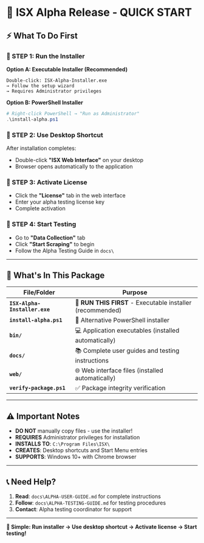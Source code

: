 # 🚀 ISX Alpha Release - QUICK START

## ⚡ **What To Do First**

### **🎯 STEP 1: Run the Installer**

**Option A: Executable Installer (Recommended)**
```
Double-click: ISX-Alpha-Installer.exe
→ Follow the setup wizard
→ Requires Administrator privileges
```

**Option B: PowerShell Installer**
```powershell
# Right-click PowerShell → "Run as Administrator"
.\install-alpha.ps1
```

### **🎯 STEP 2: Use Desktop Shortcut**
After installation completes:
- Double-click **"ISX Web Interface"** on your desktop
- Browser opens automatically to the application

### **🎯 STEP 3: Activate License**
- Click the **"License"** tab in the web interface
- Enter your alpha testing license key
- Complete activation

### **🎯 STEP 4: Start Testing**
- Go to **"Data Collection"** tab
- Click **"Start Scraping"** to begin
- Follow the Alpha Testing Guide in `docs\`

---

## 📁 **What's In This Package**

| File/Folder | Purpose |
|-------------|---------|
| **`ISX-Alpha-Installer.exe`** | 🔧 **RUN THIS FIRST** - Executable installer (recommended) |
| **`install-alpha.ps1`** | 🔧 Alternative PowerShell installer |
| **`bin/`** | 💻 Application executables (installed automatically) |
| **`docs/`** | 📚 Complete user guides and testing instructions |
| **`web/`** | 🌐 Web interface files (installed automatically) |
| **`verify-package.ps1`** | ✅ Package integrity verification |

---

## ⚠️ **Important Notes**

- **DO NOT** manually copy files - use the installer!
- **REQUIRES** Administrator privileges for installation
- **INSTALLS TO**: `C:\Program Files\ISX\`
- **CREATES**: Desktop shortcuts and Start Menu entries
- **SUPPORTS**: Windows 10+ with Chrome browser

---

## 📞 **Need Help?**

1. **Read**: `docs\ALPHA-USER-GUIDE.md` for complete instructions
2. **Follow**: `docs\ALPHA-TESTING-GUIDE.md` for testing procedures  
3. **Contact**: Alpha testing coordinator for support

---

**🎯 Simple: Run installer → Use desktop shortcut → Activate license → Start testing!** 